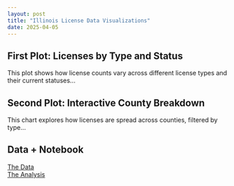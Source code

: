 ```yaml
---
layout: post
title: "Illinois License Data Visualizations"
date: 2025-04-05
---
```


## First Plot: Licenses by Type and Status

This plot shows how license counts vary across different license types and their current statuses...

<div id="vis1"></div>

## Second Plot: Interactive County Breakdown

This chart explores how licenses are spread across counties, filtered by type...

<div id="vis2"></div>

## Data + Notebook
[The Data](https://github.com/UIUC-iSchool-DataViz/is445_data/raw/main/licenses_fall2022.csv)  
[The Analysis](https://github.com/dgeni2/dgeni2.github.io/blob/main/python_notebooks/licenses-visualization.ipynb)

<script type="text/javascript" src="https://cdn.jsdelivr.net/npm/vega@5"></script>
<script type="text/javascript" src="https://cdn.jsdelivr.net/npm/vega-lite@5"></script>
<script type="text/javascript" src="https://cdn.jsdelivr.net/npm/vega-embed@6"></script>
<script>
  vegaEmbed('#vis1', '/assets/chart1.vl.json');
  vegaEmbed('#vis2', '/assets/chart2.vl.json');
</script>